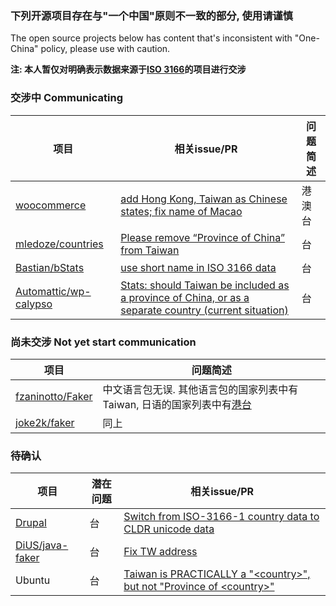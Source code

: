 ### 下列开源项目存在与"一个中国"原则不一致的部分, 使用请谨慎
The open source projects below has content that's inconsistent with "One-China" policy, please use with caution.

**注: 本人暂仅对明确表示数据来源于[ISO 3166](https://www.iso.org/iso-3166-country-codes.html)的项目进行交涉**

### 交涉中 Communicating

| 项目 | 相关issue/PR | 问题简述 |
| ------------- | ------------- | ------------- |
| [woocommerce](https://github.com/woocommerce/woocommerce) | [add Hong Kong, Taiwan as Chinese states; fix name of Macao](https://github.com/woocommerce/woocommerce/pull/24425) | 港澳台 |
| [mledoze/countries](https://github.com/mledoze/countries) | [Please remove “Province of China” from Taiwan](https://github.com/mledoze/countries/issues/4) | 台 |
| [Bastian/bStats](https://github.com/Bastian/bStats) | [use short name in ISO 3166 data](https://github.com/Bastian/bStats/pull/99) | 台 |
| [Automattic/wp-calypso](https://github.com/Automattic/wp-calypso) | [Stats: should Taiwan be included as a province of China, or as a separate country (current situation)](https://github.com/Automattic/wp-calypso/issues/35896) | 台 |


### 尚未交涉 Not yet start communication

| 项目 | 问题简述 |
| ------------- | ------------- |
| [fzaninotto/Faker](https://github.com/fzaninotto/Faker) | 中文语言包无误. 其他语言包的国家列表中有Taiwan, 日语的国家列表中有[港台](https://github.com/fzaninotto/Faker/blob/fb218ada627f7c750c6e0e41cae486d2db48e911/src/Faker/Provider/ja_JP/Address.php#L15)|
| [joke2k/faker](https://github.com/joke2k/faker) | 同上 |

### 待确认

| 项目 | 潜在问题 | 相关issue/PR |
| ------------- | ------------- | ------------- |
| [Drupal](https://www.drupal.org) | 台 | [Switch from ISO-3166-1 country data to CLDR unicode data](https://www.drupal.org/project/drupal/issues/1938892) |
| [DiUS/java-faker](https://github.com/DiUS/java-faker) | 台 | [Fix TW address](https://github.com/DiUS/java-faker/pull/429) |
| Ubuntu | 台 | [Taiwan is PRACTICALLY a "\<country\>", but not "Province of \<country\>"](https://bugs.launchpad.net/ubuntu/+source/software-properties/+bug/1138121)
